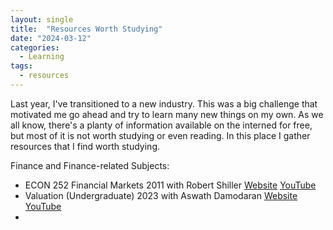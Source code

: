 ```yaml
---
layout: single
title:  "Resources Worth Studying"
date: "2024-03-12"
categories:
  - Learning
tags:
  - resources
---
```

Last year, I've transitioned to a new industry. This was a big challenge that motivated me go ahead and try to learn many new things on my own. As we all know, there's a planty of information available on the interned for free, but most of it is not worth studying or even reading. In this place I gather resources that I find worth studying.

Finance and Finance-related Subjects:
- ECON 252 Financial Markets 2011 with Robert Shiller
[Website](https://oyc.yale.edu/economics/econ-252) [YouTube](https://www.youtube.com/playlist?list=PL8FB14A2200B87185)
- Valuation (Undergraduate) 2023 with Aswath Damodaran
[Website](https://pages.stern.nyu.edu/~adamodar/New_Home_Page/equityUG.html) [YouTube](https://www.youtube.com/playlist?list=PLUkh9m2BorqkHJz49csCvaCXf3diCLRLl)
- 